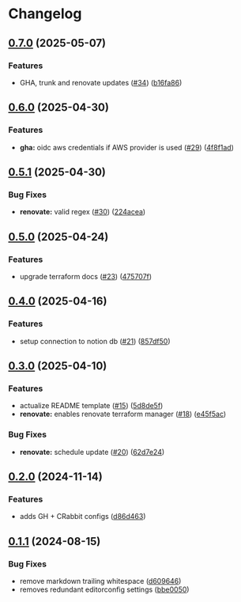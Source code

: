 # Changelog

## [0.7.0](https://github.com/masterpointio/terraform-module-template/compare/v0.6.0...v0.7.0) (2025-05-07)


### Features

* GHA, trunk and renovate updates ([#34](https://github.com/masterpointio/terraform-module-template/issues/34)) ([b16fa86](https://github.com/masterpointio/terraform-module-template/commit/b16fa86ea444eb1464c443324908b284a7842861))

## [0.6.0](https://github.com/masterpointio/terraform-module-template/compare/v0.5.1...v0.6.0) (2025-04-30)


### Features

* **gha:** oidc aws credentials if AWS provider is used ([#29](https://github.com/masterpointio/terraform-module-template/issues/29)) ([4f8f1ad](https://github.com/masterpointio/terraform-module-template/commit/4f8f1adec3274960a11ee7277296e88d662c8036))

## [0.5.1](https://github.com/masterpointio/terraform-module-template/compare/v0.5.0...v0.5.1) (2025-04-30)


### Bug Fixes

* **renovate:** valid regex ([#30](https://github.com/masterpointio/terraform-module-template/issues/30)) ([224acea](https://github.com/masterpointio/terraform-module-template/commit/224aceac5b841ab78c22ba42b7c3d74edae90b26))

## [0.5.0](https://github.com/masterpointio/terraform-module-template/compare/v0.4.0...v0.5.0) (2025-04-24)


### Features

* upgrade terraform docs ([#23](https://github.com/masterpointio/terraform-module-template/issues/23)) ([475707f](https://github.com/masterpointio/terraform-module-template/commit/475707f7d6eef8bde27bca632cba25a535010fdc))

## [0.4.0](https://github.com/masterpointio/terraform-module-template/compare/v0.3.0...v0.4.0) (2025-04-16)


### Features

* setup connection to notion db ([#21](https://github.com/masterpointio/terraform-module-template/issues/21)) ([857df50](https://github.com/masterpointio/terraform-module-template/commit/857df5042fbde3d3e9ffbfc964eae9f7a7927cb0))

## [0.3.0](https://github.com/masterpointio/terraform-module-template/compare/v0.2.0...v0.3.0) (2025-04-10)


### Features

* actualize README template ([#15](https://github.com/masterpointio/terraform-module-template/issues/15)) ([5d8de5f](https://github.com/masterpointio/terraform-module-template/commit/5d8de5fcf98b255ed65201b1ab2036ebf92ca138))
* **renovate:** enables renovate terraform manager ([#18](https://github.com/masterpointio/terraform-module-template/issues/18)) ([e45f5ac](https://github.com/masterpointio/terraform-module-template/commit/e45f5acf08195f45ac9d4fe23447c600230ba4b4))


### Bug Fixes

* **renovate:** schedule update ([#20](https://github.com/masterpointio/terraform-module-template/issues/20)) ([62d7e24](https://github.com/masterpointio/terraform-module-template/commit/62d7e24aa39312565c894525ef5c0ebb1053eb74))

## [0.2.0](https://github.com/masterpointio/terraform-module-template/compare/v0.1.1...v0.2.0) (2024-11-14)


### Features

* adds GH + CRabbit configs ([d86d463](https://github.com/masterpointio/terraform-module-template/commit/d86d463385d501db5465b02de13d60c925b5815d))

## [0.1.1](https://github.com/masterpointio/terraform-module-template/compare/0.1.0...v0.1.1) (2024-08-15)


### Bug Fixes

* remove markdown trailing whitespace ([d609646](https://github.com/masterpointio/terraform-module-template/commit/d6096463b916eb536603d4ca3b2f3315e3fec9f2))
* removes redundant editorconfig settings ([bbe0050](https://github.com/masterpointio/terraform-module-template/commit/bbe0050450cece8074f3d9ff5c3bd72ff01d8a1b))
